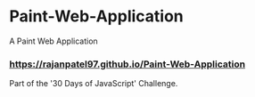 # Paint-Web-Application
A Paint Web Application

### https://rajanpatel97.github.io/Paint-Web-Application

Part of the '30 Days of JavaScript' Challenge.
